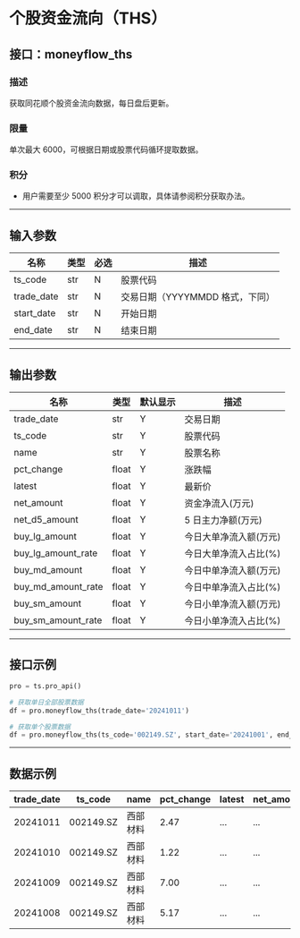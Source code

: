 # 个股资金流向（THS）

## 接口：moneyflow_ths

### 描述
获取同花顺个股资金流向数据，每日盘后更新。

### 限量
单次最大 6000，可根据日期或股票代码循环提取数据。

### 积分
- 用户需要至少 5000 积分才可以调取，具体请参阅积分获取办法。

---

## 输入参数

| 名称        | 类型 | 必选 | 描述 |
|------------|------|------|------|
| ts_code    | str  | N    | 股票代码 |
| trade_date | str  | N    | 交易日期（YYYYMMDD 格式，下同） |
| start_date | str  | N    | 开始日期 |
| end_date   | str  | N    | 结束日期 |

---

## 输出参数

| 名称                 | 类型  | 默认显示 | 描述 |
|----------------------|------|--------|------|
| trade_date          | str  | Y      | 交易日期 |
| ts_code             | str  | Y      | 股票代码 |
| name                | str  | Y      | 股票名称 |
| pct_change          | float | Y      | 涨跌幅 |
| latest             | float | Y      | 最新价 |
| net_amount         | float | Y      | 资金净流入(万元) |
| net_d5_amount      | float | Y      | 5 日主力净额(万元) |
| buy_lg_amount      | float | Y      | 今日大单净流入额(万元) |
| buy_lg_amount_rate | float | Y      | 今日大单净流入占比(%) |
| buy_md_amount      | float | Y      | 今日中单净流入额(万元) |
| buy_md_amount_rate | float | Y      | 今日中单净流入占比(%) |
| buy_sm_amount      | float | Y      | 今日小单净流入额(万元) |
| buy_sm_amount_rate | float | Y      | 今日小单净流入占比(%) |

---

## 接口示例

```python
pro = ts.pro_api()

# 获取单日全部股票数据
df = pro.moneyflow_ths(trade_date='20241011')

# 获取单个股票数据
df = pro.moneyflow_ths(ts_code='002149.SZ', start_date='20241001', end_date='20241011')
```

---

## 数据示例

| trade_date | ts_code   | name  | pct_change | latest | net_amount | net_d5_amount | buy_lg_amount | buy_lg_amount_rate | buy_md_amount | buy_md_amount_rate | buy_sm_amount | buy_sm_amount_rate |
|------------|----------|------|------------|--------|------------|---------------|---------------|--------------------|---------------|--------------------|---------------|--------------------|
| 20241011   | 002149.SZ | 西部材料 | 2.47       | ...    | ...        | ...           | ...           | ...                | -589.0        | 5.43               | -191.0        | 1.76               |
| 20241010   | 002149.SZ | 西部材料 | 1.22       | ...    | ...        | ...           | ...           | ...                | -2732.0       | 15.38              | -1031.0       | 5.81               |
| 20241009   | 002149.SZ | 西部材料 | 7.00       | ...    | ...        | ...           | ...           | ...                | -1941.0       | 9.25               | -2079.0       | 9.90               |
| 20241008   | 002149.SZ | 西部材料 | 5.17       | ...    | ...        | ...           | ...           | ...                | -2985.0       | 7.93               | -2507.0       | 6.66               |
